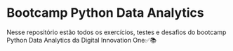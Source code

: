 # Bootcamp Python Data Analytics

Nesse repositório estão todos os exercícios, testes e desafios do bootcamp Python Data Analytics da Digital Innovation One✅📚
